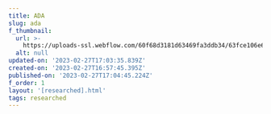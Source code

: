 ```yaml
---
title: ADA
slug: ada
f_thumbnail:
  url: >-
    https://uploads-ssl.webflow.com/60f68d3181d63469fa3ddb34/63fce106e6ca0d4369fe2589_icon-ada.svg
  alt: null
updated-on: '2023-02-27T17:03:35.839Z'
created-on: '2023-02-27T16:57:45.395Z'
published-on: '2023-02-27T17:04:45.224Z'
f_order: 1
layout: '[researched].html'
tags: researched
---
```



